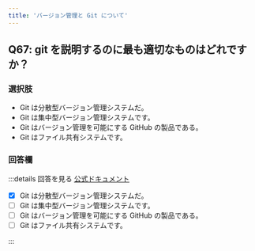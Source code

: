 ```yaml
---
title: 'バージョン管理と Git について'
---
```


## Q67: git を説明するのに最も適切なものはどれですか？

### 選択肢

- Git は分散型バージョン管理システムだ。
- Git は集中型バージョン管理システムです。
- Git はバージョン管理を可能にする GitHub の製品である。
- Git はファイル共有システムです。

### 回答欄

:::details 回答を見る
[公式ドキュメント](https://docs.github.com/ja/get-started/using-git/about-git#about-version-control-and-git)

- [x] Git は分散型バージョン管理システムだ。
- [ ] Git は集中型バージョン管理システムです。
- [ ] Git はバージョン管理を可能にする GitHub の製品である。
- [ ] Git はファイル共有システムです。

:::
